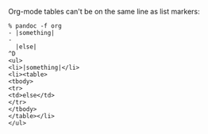 Org-mode tables can't be on the same line as list markers:
```
% pandoc -f org
- |something|
- 
  |else|
^D
<ul>
<li>|something|</li>
<li><table>
<tbody>
<tr>
<td>else</td>
</tr>
</tbody>
</table></li>
</ul>
```
